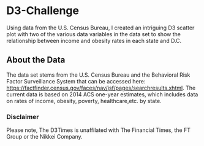 # D3-Challenge

Using data from the U.S. Census Bureau, I created an intriguing D3 scatter plot with two of the various data variables in the data set to show the relationship between income and obesity rates in each state and D.C.



## About the Data

The data set stems from the U.S. Census Bureau and the Behavioral Risk Factor Surveillance System that can be accessed here: https://factfinder.census.gov/faces/nav/jsf/pages/searchresults.xhtml. The current data is based on 2014 ACS one-year estimates, which includes data on rates of income, obesity, poverty, healthcare,etc. by state.

### Disclaimer
Please note, The D3Times is unaffilated with The Financial Times, the FT Group or the Nikkei Company.
